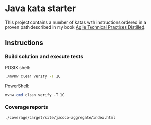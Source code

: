 # Java kata starter

This project contains a number of katas with instructions ordered in a proven path described in my
book [Agile Technical Practices Distilled](https://leanpub.com/agiletechnicalpracticesdistilled).

## Instructions

### Build solution and execute tests

POSIX shell:

```sh
./mvnw clean verify -T 1C
```

PowerShell:

```powershell
mvnw.cmd clean verify -T 1C
```

### Coverage reports

```sh
./coverage/target/site/jacoco-aggregate/index.html
```
